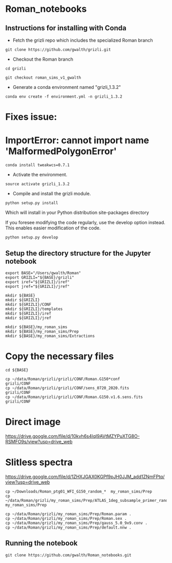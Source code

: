 # Roman_notebooks


## Instructions for installing with Conda

- Fetch the grizli repo which includes the specialized Roman branch

`git clone https://github.com/gwalth/grizli.git`

- Checkout the Roman branch

`cd grizli`

`git checkout roman_sims_v1_gwalth`

- Generate a conda environment named "grizli_1.3.2"

`conda env create -f environment.yml -n grizli_1.3.2`

# Fixes issue:
# ImportError: cannot import name 'MalformedPolygonError'

`conda install tweakwcs=0.7.1`

- Activate the environment.

`source activate grizli_1.3.2`

- Compile and install the grizli module.

`python setup.py install`

Which will install in your Python distribution site-packages directory

If you foresee modifying the code regularly, use the develop option instead.  This
enables easier modification of the code.

`python setup.py develop`

## Setup the directory structure for the Jupyter notebook

```
export BASE="/Users/gwalth/Roman"
export GRIZLI="${BASE}/grizli"
export iref="${GRIZLI}/iref"
export jref="${GRIZLI}/jref"
```

```
mkdir ${BASE}
mkdir ${GRIZLI}
mkdir ${GRIZLI}/CONF
mkdir ${GRIZLI}/templates
mkdir ${GRIZLI}/iref
mkdir ${GRIZLI}/jref
```

```
mkdir ${BASE}/my_roman_sims
mkdir ${BASE}/my_roman_sims/Prep
mkdir ${BASE}/my_roman_sims/Extractions
```

# Copy the necessary files

```
cd ${BASE}
```

```
cp ~/data/Roman/grizli/grizli/CONF/Roman.G150*conf           grizli/CONF
cp ~/data/Roman/grizli/grizli/CONF/sens_0720_2020.fits       grizli/CONF
cp ~/data/Roman/grizli/grizli/CONF/Roman.G150.v1.6.sens.fits grizli/CONF
```

# Direct image
https://drive.google.com/file/d/10kvh6s4lqI9AVtMZYPuXTG8O-RSMFO9s/view?usp=drive_web
# Slitless spectra
https://drive.google.com/file/d/1ZHXJGAX0KGPf9pJH0JJM_add1ZNmFPtq/view?usp=drive_web

```
cp ~/Downloads/Roman_ptg01_WFI_G150_random_*  my_roman_sims/Prep
cp ~/data/Roman/grizli/my_roman_sims/Prep/ATLAS_1deg_subsample_primer_random.lis my_roman_sims/Prep
```

```
cp ~/data/Roman/grizli/my_roman_sims/Prep/Roman.param .
cp ~/data/Roman/grizli/my_roman_sims/Prep/Roman.sex .
cp ~/data/Roman/grizli/my_roman_sims/Prep/gauss_5.0_9x9.conv .
cp ~/data/Roman/grizli/my_roman_sims/Prep/default.nnw .
```


## Running the notebook



```
git clone https://github.com/gwalth/Roman_notebooks.git
```


